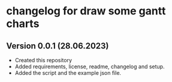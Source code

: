 # changelog for draw some gantt charts

Version 0.0.1 (28.06.2023)
-------------
- Created this repository
- Added requirements, license, readme, changelog and setup.
- Added the script and the example json file.
